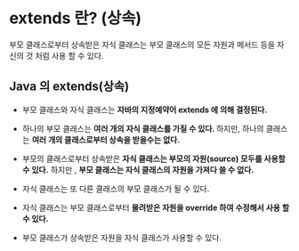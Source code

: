 # extends 란? (상속)
 부모 클래스로부터 상속받은 자식 클래스는 부모 클래스의 모든 자원과 메서드 등을 자신의 것 처럼 사용 할 수 있다.

 ## Java 의 extends(상속)
 - 부모 클래스와 자식 클래스는 <b>자바의 지정예약어 extends 에 의해 결정된다.</b>

 - 하나의 부모 클래스는 <b>여러 개의 자식 클래스를 가질 수 있다. </b>
하지만, 하나의 클래스는 <b>여러 개의 클래스로부터 상속을 받을수는 없다.</b>

- 부모의 클래스로부터 상속받은 <b>자식 클래스는 부모의 자원(source) 모두를 사용할 수 있다.</b>
하지만 , <b>부모 클래스는 자식 클래스의 자원을 가져다 쓸 수 없다.</b>

- 자식 클래스는 또 다른 클래스의 부모 클래스가 될 수 있다.
- 자식 클래스는 부모 클래스로부터 <b>물려받은 자원을 override 하여 수정해서 사용 할 수 있다.</b>
- 부모 클래스가 상속받은 자원을 자식 클래스가 사용할 수 있다.